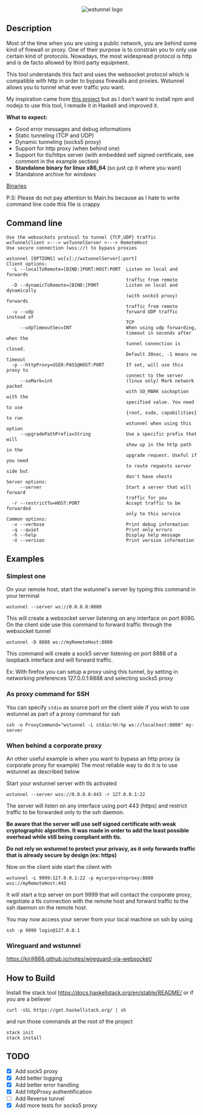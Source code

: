 
<p align="center">
  <img src="https://github.com/erebe/wstunnel/raw/master/logo_wstunnel.png" alt="wstunnel logo"/>
</p>

## Description

Most of the time when you are using a public network, you are behind some kind of firewall or proxy. One of their purpose is to constrain you to only use certain kind of protocols. Nowadays, the most widespread protocol is http and is de facto allowed by third party equipment.

This tool understands this fact and uses the websocket protocol which is compatible with http in order to bypass firewalls and proxies. Wstunnel allows you to tunnel what ever traffic you want.

My inspiration came from [this project](https://www.npmjs.com/package/wstunnel) but as I don't want to install npm and nodejs to use this tool, I remade it in Haskell and improved it. 

**What to expect:**

* Good error messages and debug informations
* Static tunneling (TCP and UDP)
* Dynamic tunneling (socks5 proxy)
* Support for http proxy (when behind one)
* Support for tls/https server (with embedded self signed certificate, see comment in the example section)
* **Standalone binary for linux x86_64** (so just cp it where you want)
* Standalone archive for windows

[Binaries](https://github.com/erebe/wstunnel/releases/tag/v3.0)

P.S: Please do not pay attention to Main.hs because as I hate to write command line code this file is crappy

## Command line

```
Use the websockets protocol to tunnel {TCP,UDP} traffic
wsTunnelClient <---> wsTunnelServer <---> RemoteHost
Use secure connection (wss://) to bypass proxies

wstunnel [OPTIONS] ws[s]://wstunnelServer[:port]
Client options:
  -L --localToRemote=[BIND:]PORT:HOST:PORT  Listen on local and forwards
                                            traffic from remote
  -D --dynamicToRemote=[BIND:]PORT          Listen on local and dynamically
                                            (with socks5 proxy) forwards
                                            traffic from remote
  -u --udp                                  forward UDP traffic instead of
                                            TCP
     --udpTimeoutSec=INT                    When using udp forwarding,
                                            timeout in seconds after when the
                                            tunnel connection is closed.
                                            Default 30sec, -1 means no timeout
  -p --httpProxy=USER:PASS@HOST:PORT        If set, will use this proxy to
                                            connect to the server
     --soMark=int                           (linux only) Mark network packet
                                            with SO_MARK sockoption with the
                                            specified value. You need to use
                                            {root, sudo, capabilities} to run
                                            wstunnel when using this option
     --upgradePathPrefix=String             Use a specific prefix that will
                                            show up in the http path in the
                                            upgrade request. Useful if you need
                                            to route requests server side but
                                            don't have vhosts
Server options:
     --server                               Start a server that will forward
                                            traffic for you
  -r --restrictTo=HOST:PORT                 Accept traffic to be forwarded
                                            only to this service
Common options:
  -v --verbose                              Print debug information
  -q --quiet                                Print only errors
  -h --help                                 Display help message
  -V --version                              Print version information
```

## Examples
### Simplest one
On your remote host, start the wstunnel's server by typing this command in your terminal
```
wstunnel --server ws://0.0.0.0:8080
```
This will create a websocket server listening on any interface on port 8080.
On the client side use this command to forward traffic through the websocket tunnel
```
wstunnel -D 8888 ws://myRemoteHost:8080
```
This command will create a sock5 server listening on port 8888 of a loopback interface and will forward traffic.

Ex: With firefox you can setup a proxy using this tunnel, by setting in networking preferences 127.0.0.1:8888 and selecting socks5 proxy

### As proxy command for SSH
You can specify `stdio` as source port on the client side if you wish to use wstunnel as part of a proxy command for ssh
```
ssh -o ProxyCommand="wstunnel -L stdio:%h:%p ws://localhost:8080" my-server
```

### When behind a corporate proxy
An other useful example is when you want to bypass an http proxy (a corporate proxy for example)
The most reliable way to do it is to use wstunnel as described below

Start your wstunnel server with tls activated
```
wstunnel --server wss://0.0.0.0:443 -r 127.0.0.1:22
```
The server will listen on any interface using port 443 (https) and restrict traffic to be forwarded only to the ssh daemon.

**Be aware that the server will use self signed certificate with weak cryptographic algorithm.
It was made in order to add the least possible overhead while still being compliant with tls.**

**Do not rely on wstunnel to protect your privacy, as it only forwards traffic that is already secure by design (ex: https)**

Now on the client side start the client with
```
wstunnel -L 9999:127.0.0.1:22 -p mycorporateproxy:8080 wss://myRemoteHost:443
```
It will start a tcp server on port 9999 that will contact the corporate proxy, negotiate a tls connection with the remote host and forward traffic to the ssh daemon on the remote host.

You may now access your server from your local machine on ssh by using
```
ssh -p 9999 login@127.0.0.1
```

### Wireguard and wstunnel
https://kirill888.github.io/notes/wireguard-via-websocket/


## How to Build
Install the stack tool https://docs.haskellstack.org/en/stable/README/ or if you are a believer
```
curl -sSL https://get.haskellstack.org/ | sh
``` 
and run those commands at the root of the project
```
stack init
stack install
```

## TODO
- [x] Add sock5 proxy
- [x] Add better logging
- [x] Add better error handling
- [x] Add httpProxy authentification
- [ ] Add Reverse tunnel
- [x] Add more tests for socks5 proxy
